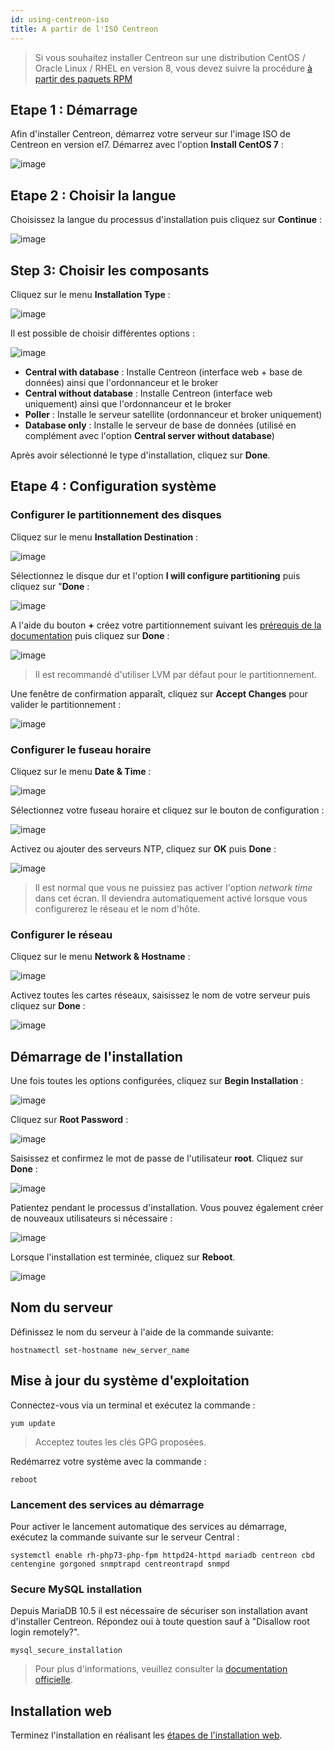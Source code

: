```yaml
---
id: using-centreon-iso
title: A partir de l'ISO Centreon
---
```


> Si vous souhaitez installer Centreon sur une distribution CentOS / Oracle Linux
> / RHEL en version 8, vous devez suivre la procédure
> [à partir des paquets RPM](./using-packages.html)

## Etape 1 : Démarrage

Afin d'installer Centreon, démarrez votre serveur sur l'image ISO de Centreon en version el7.
Démarrez avec l'option **Install CentOS 7** :

![image](../../assets/installation/01_bootmenu.png)

## Etape 2 : Choisir la langue

Choisissez la langue du processus d'installation puis cliquez sur **Continue** :

![image](../../assets/installation/02_select_install_lang.png)

## Step 3: Choisir les composants

Cliquez sur le menu **Installation Type** :

![image](../../assets/installation/03_menu_type_install.png)

Il est possible de choisir différentes options :

![image](../../assets/installation/04_form_type_install.png)

* **Central with database** : Installe Centreon (interface web + base de données) ainsi que l'ordonnanceur et le broker
* **Central without database** : Installe Centreon (interface web uniquement) ainsi que l'ordonnanceur et le broker
* **Poller** : Installe le serveur satellite (ordonnanceur et broker uniquement)
* **Database only** : Installe le serveur de base de données (utilisé en complément avec l'option **Central server without database**)

Après avoir sélectionné le type d'installation, cliquez sur **Done**.

## Etape 4 : Configuration système

### Configurer le partitionnement des disques

Cliquez sur le menu **Installation Destination** :

![image](../../assets/installation/05_menu_filesystem.png)

Sélectionnez le disque dur et l'option **I will configure partitioning** puis cliquez sur "**Done** :

![image](../../assets/installation/06_select_disk.png)

A l'aide du bouton **+** créez votre partitionnement suivant les
[prérequis de la documentation](../prerequisites.html#définition-de-lespace-disque) puis cliquez sur **Done** :

![image](../../assets/installation/07_partitioning_filesystem.png)

> Il est recommandé d'utiliser LVM par défaut pour le partitionnement.

Une fenêtre de confirmation apparaît, cliquez sur **Accept Changes** pour valider le partitionnement :

![image](../../assets/installation/08_apply_changes.png)

### Configurer le fuseau horaire

Cliquez sur le menu **Date & Time** :

![image](../../assets/installation/11_menu_timezone.png)

Sélectionnez votre fuseau horaire et cliquez sur le bouton de configuration :

![image](../../assets/installation/12_select_timzeone.png)

Activez ou ajouter des serveurs NTP, cliquez sur **OK** puis **Done** :

![image](../../assets/installation/13_enable_ntp.png)

> Il est normal que vous ne puissiez pas activer l'option *network time* dans cet écran. Il deviendra automatiquement
> activé lorsque vous configurerez le réseau et le nom d'hôte.

### Configurer le réseau

Cliquez sur le menu **Network & Hostname** :

![image](../../assets/installation/09_menu_network.png)

Activez toutes les cartes réseaux, saisissez le nom de votre serveur puis cliquez sur **Done** :

![image](../../assets/installation/10_network_hostname.png)

## Démarrage de l'installation

Une fois toutes les options configurées, cliquez sur **Begin Installation** :

![image](../../assets/installation/14_begin_install.png)

Cliquez sur **Root Password** :

![image](../../assets/installation/15_menu_root_password.png)

Saisissez et confirmez le mot de passe de l'utilisateur **root**. Cliquez sur **Done** :

![image](../../assets/installation/16_define_root_password.png)

Patientez pendant le processus d'installation. Vous pouvez également créer de nouveaux utilisateurs si nécessaire :

![image](../../assets/installation/17_wait_install.png)

Lorsque l'installation est terminée, cliquez sur **Reboot**.

![image](../../assets/installation/18_reboot_server.png)

## Nom du serveur

Définissez le nom du serveur à l'aide de la commande suivante:
```shell
hostnamectl set-hostname new_server_name
```

## Mise à jour du système d'exploitation

Connectez-vous via un terminal et exécutez la commande :

``` shell
yum update
```

> Acceptez toutes les clés GPG proposées.

Redémarrez votre système avec la commande :

``` shell
reboot
```

### Lancement des services au démarrage

Pour activer le lancement automatique des services au démarrage, exécutez la
commande suivante sur le serveur Central :

```shell
systemctl enable rh-php73-php-fpm httpd24-httpd mariadb centreon cbd centengine gorgoned snmptrapd centreontrapd snmpd
```

### Secure MySQL installation

Depuis MariaDB 10.5 il est nécessaire de sécuriser son installation avant d'installer Centreon.
Répondez oui à toute question sauf à "Disallow root login remotely?".

```shell
mysql_secure_installation
```

> Pour plus d'informations, veuillez consulter la [documentation officielle](https://mariadb.com/kb/en/mysql_secure_installation/).

## Installation web

Terminez l'installation en réalisant les
[étapes de l'installation web](../web-and-post-installation.html#installation-web).
